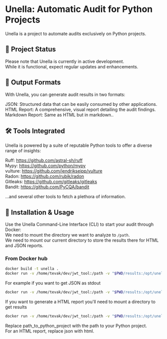 # Unella: Automatic Audit for Python Projects
Unella is a project to automate audits exclusively on Python projects.

## 🚧 Project Status
Please note that Unella is currently in active development.  
While it is functional, expect regular updates and enhancements.  

## 📄 Output Formats
With Unella, you can generate audit results in two formats:  

JSON: Structured data that can be easily consumed by other applications.  
HTML Report: A comprehensive, visual report detailing the audit findings.  
Markdown Report: Same as HTML but in markdown..  

## 🛠️ Tools Integrated
Unella is powered by a suite of reputable Python tools to offer a diverse range of insights:

Ruff: https://github.com/astral-sh/ruff  
Mypy: https://github.com/python/mypy  
vulture: https://github.com/jendrikseipp/vulture  
Radon: https://github.com/rubik/radon  
Gitleaks: https://github.com/gitleaks/gitleaks  
Bandit: https://github.com/PyCQA/bandit  

...and several other tools to fetch a plethora of information.  

## 💼 Installation & Usage
Use the Unella Command-Line Interface (CLI) to start your audit through Docker:  
We need to mount the directory we want to analyze to `/path`.  
We need to mount our current directory to store the results there for HTML and JSON reports.  

### From Docker hub
```bash
docker build -t unella .
docker run -v /home/tevak/dev/jwt_tool:/path -v "$PWD/results:/opt/unella/results"  -it unella  --path /path
```

For example if you want to get JSON as stdout
```bash
docker run -v /home/tevak/dev/jwt_tool:/path -v "$PWD/results:/opt/unella/results"  -it unella  --path /path --output-format json
```

If you want to generate a HTML report you'll need to mount a directory to get results
```bash
docker run -v /home/tevak/dev/jwt_tool:/path -v "$PWD/results:/opt/unella/results"  -it unella  --path /path --output-format html
```


Replace path_to_python_project with the path to your Python project.  
For an HTML report, replace json with html.
